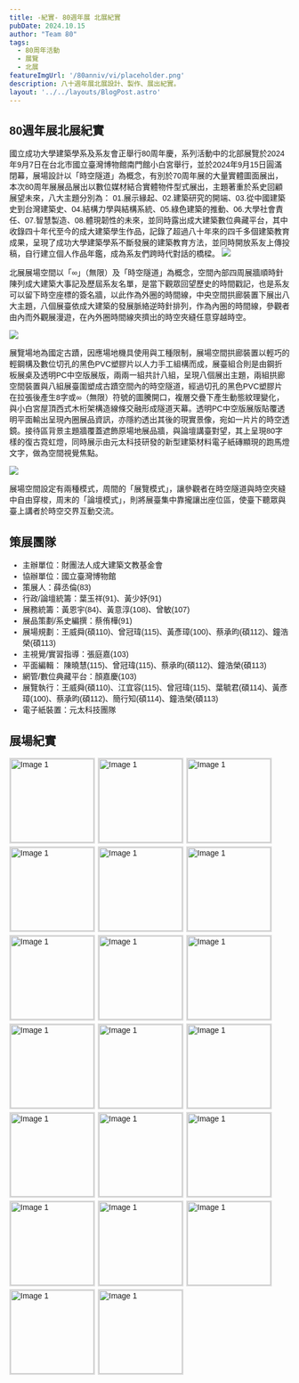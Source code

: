 ```yaml
---
title: -紀實- 80週年展 北展紀實
pubDate: 2024.10.15
author: "Team 80"
tags:
  - 80周年活動
  - 展覽
  - 北展
featureImgUrl: '/80anniv/vi/placeholder.png'
description: 八十週年展北展設計、製作、展出紀實。
layout: '../../layouts/BlogPost.astro'
---
```


## 80週年展北展紀實

國立成功大學建築學系及系友會正舉行80周年慶，系列活動中的北部展覽於2024年9月7日在台北市國立臺灣博物館南門館小白宮舉行，並於2024年9月15日圓滿閉幕，展場設計以「時空隧道」為概念，有別於70周年展的大量實體圖面展出，本次80周年展展品展出以數位媒材結合實體物件型式展出，主題著重於系史回顧展望未來，八大主題分別為： 01.展示緣起、02.建築研究的開端、03.從中國建築史到台灣建築史、04.結構力學與結構系統、05.綠色建築的推動、06.大學社會責任、07.智慧製造、08.體現韌性的未來，並同時露出成大建築數位典藏平台，其中收錄四十年代至今的成大建築學生作品，記錄了超過八十年來的四千多個建築教育成果，呈現了成功大學建築學系不斷發展的建築教育方法，並同時開放系友上傳投稿，自行建立個人作品年鑑，成為系友們跨時代對話的橋樑。
![](/80anniv/docs/north-exhib/graphic/展場剖面圖AA_.jpg)

北展展場空間以「∞」（無限）及「時空隧道」為概念，空間內部四周展牆順時針陳列成大建築大事記及歷屆系友名單，是當下觀眾回望歷史的時間戳記，也是系友可以留下時空座標的簽名牆，以此作為外圈的時間線，中央空間拱廊裝置下展出八大主題，八個展臺依成大建築的發展脈絡逆時針排列，作為內圈的時間線，參觀者由內而外觀展漫遊，在內外圈時間線夾擠出的時空夾縫任意穿越時空。

![](/80anniv/docs/north-exhib/graphic/展場平面圖.jpg)

展覽場地為國定古蹟，因應場地機具使用與工種限制，展場空間拱廊裝置以輕巧的輕鋼構及數位切孔的黑色PVC塑膠片以人力手工組構而成，展臺組合則是由鋼折板展桌及透明PC中空版展版，兩兩一組共計八組，呈現八個展出主題，兩組拱廊空間裝置與八組展臺圍塑成古蹟空間內的時空隧道，經過切孔的黑色PVC塑膠片在拉張後產生8字或∞（無限）符號的圖騰開口，複層交疊下產生動態紋理變化，與小白宮屋頂西式木桁架構造線條交融形成隧道天幕。透明PC中空版展版貼覆透明平面輸出呈現內圈展品資訊，亦隱約透出其後的現實景像，宛如一片片的時空透鏡。接待區背景主題牆覆蓋遮飾原場地展品牆，與論壇講臺對望，其上呈現80字樣的復古霓虹燈，同時展示由元太科技研發的新型建築材料電子紙磚顯現的跑馬燈文字，做為空間視覺焦點。

![](/80anniv/docs/north-exhib/graphic/展場爆炸圖.jpg)

展場空間設定有兩種模式，周間的「展覽模式」，讓參觀者在時空隧道與時空夾縫中自由穿梭，周末的「論壇模式」，則將展臺集中靠攏讓出座位區，使臺下聽眾與臺上講者於時空交界互動交流。

## 策展團隊
- 主辦單位：財團法人成大建築文教基金會
- 協辦單位：國立臺灣博物館
- 策展人：薛丞倫(83)
- 行政/論壇統籌：葉玉祥(91)&shy;、黃少妤(91)&shy;
- 展務統籌：黃恩宇(84)&shy;、黃意淳(108)&shy;、曾敏(107)&shy;
- 展品策劃/系史編撰：蔡侑樺(91)&shy;
- 展場規劃：王威舜(碩110&shy;)、曾冠瑋(115)&shy;、黃彥璋(100)&shy;、蔡承昀(碩112)&shy;、鐘浩榮(碩113)&shy;
- 主視覺/實習指導：張庭嘉(103)&shy;
- 平面編輯： 陳曉慧(115)&shy;、曾冠瑋(115)&shy;、蔡承昀(碩112)&shy;、鐘浩榮(碩113)&shy;
- 網管/數位典藏平台：顏嘉慶(103)&shy;
- 展覽執行：王威舜(碩110)&shy;、江宜容(115)&shy;、曾冠瑋(115)&shy;、葉毓君(碩114)&shy;、黃彥璋(100)&shy;、蔡承昀(碩112)&shy;、簡行知(碩114)&shy;、鐘浩榮(碩113)
- 電子紙裝置：元太科技團隊&shy;

## 展場紀實

<style>
    body {
      font-family: Arial, sans-serif;
    }
    .gallery {
      display: flex;
      flex-wrap: wrap;
      gap: 5px;
    }
    .gallery img {
    width: 150px; /* Set the width of the thumbnail */
    height: 150px; /* Set the height to the same as width to make it square */
    object-fit: cover; /* Crop the image to fit within the square */
    cursor: pointer;
    border: 2px solid #ddd;
    transition: 0.3s;
    }
    .gallery img:hover {
      transform: scale(1.05);
    }
    .modal {
    display: none;
    position: fixed;
    z-index: 100; /* Ensure the modal appears above other elements */
    left: 0;
    top: 0;
    width: 100%;
    height: 100%;
    background-color: rgba(0, 0, 0, 0.9); /* Black background */

    }
    .modal-content {
      margin: 5% auto;
      display: block;
      max-width: 80%;
      max-height: 80%;
    }
    .caption {
      text-align: center;
      color: #fff;
      margin-top: -5px;
    }
    .close {
      position: absolute;
      top: 20px;
      right: 30px;
      color: #fff;
      font-size: 40px;
      font-weight: bold;
      cursor: pointer;
    }
    .close:hover, .close:focus {
      color: #bbb;
      text-decoration: none;
      cursor: pointer;
    }
  </style>

<div class="gallery">
    <img src="/80anniv/docs/north-exhib/photos/[o]-Architect論壇.jpg" alt="Image 1" data-caption="[o]-Architect論壇">
    <img src="/80anniv/docs/north-exhib/photos/「時空隧道」天幕施作-1.jpg" alt="Image 1" data-caption="「時空隧道」天幕施作">
    <img src="/80anniv/docs/north-exhib/photos/「時空隧道」天幕施作-2.jpg" alt="Image 1" data-caption="「時空隧道」天幕施作">
    <img src="/80anniv/docs/north-exhib/photos/「時空隧道」天幕施作-3.jpg" alt="Image 1" data-caption="「時空隧道」天幕施作">
    <img src="/80anniv/docs/north-exhib/photos/佈展團隊(左起-葉毓君,簡行知,江宜容,黃彥璋,鐘浩榮,蔡承昀,曾冠瑋,王威舜).jpg" alt="Image 1" data-caption="佈展團隊(左起-葉毓君,簡行知,江宜容,黃彥璋,鐘浩榮,蔡承昀,曾冠瑋,王威舜)">
    <img src="/80anniv/docs/north-exhib/photos/北展展場「展場模式」-1.jpg" alt="Image 1" data-caption="北展展場「展場模式」">
    <img src="/80anniv/docs/north-exhib/photos/北展展場「展場模式」-2.jpg" alt="Image 1" data-caption="北展展場「展場模式」">
    <img src="/80anniv/docs/north-exhib/photos/北展展場「展場模式」-3.jpg" alt="Image 1" data-caption="北展展場「展場模式」">
    <img src="/80anniv/docs/north-exhib/photos/北展展場「展場模式」-4.jpg" alt="Image 1" data-caption="北展展場「展場模式」">
    <img src="/80anniv/docs/north-exhib/photos/北展展場「展場模式」-5.jpg" alt="Image 1" data-caption="北展展場「展場模式」">
    <img src="/80anniv/docs/north-exhib/photos/北展展場「展場模式」-6.jpg" alt="Image 1" data-caption="北展展場「展場模式」">
    <img src="/80anniv/docs/north-exhib/photos/北展展場「展場模式」-7.jpg" alt="Image 1" data-caption="北展展場「展場模式」">
    <img src="/80anniv/docs/north-exhib/photos/北展展場「展場模式」-8.jpg" alt="Image 1" data-caption="北展展場「展場模式」">
    <img src="/80anniv/docs/north-exhib/photos/北展展場「論壇模式」.jpg" alt="Image 1" data-caption="北展展場「論壇模式」">
    <img src="/80anniv/docs/north-exhib/photos/北展接待區.jpg" alt="Image 1" data-caption="北展接待區">
    <img src="/80anniv/docs/north-exhib/photos/圖騰開口光影變化.jpg" alt="Image 1" data-caption="圖騰開口光影變化">
    <img src="/80anniv/docs/north-exhib/photos/天幕與構架線條複層交疊下產生動態紋理變化.jpg" alt="Image 1" data-caption="天幕與構架線條複層交疊下產生動態紋理變化">
    <img src="/80anniv/docs/north-exhib/photos/複層的隧道天幕單元.jpg" alt="Image 1" data-caption="複層的隧道天幕單元">
    <img src="/80anniv/docs/north-exhib/photos/隧道天幕細部-1.jpg" alt="Image 1" data-caption="隧道天幕細部">
    <img src="/80anniv/docs/north-exhib/photos/隧道天幕細部-2.jpg" alt="Image 1" data-caption="隧道天幕細部">
</div>

<div id="myModal" class="modal">
  <span class="close">&times;</span>
  <img class="modal-content" id="modalImage">
  <div class="caption" id="modalCaption"></div>
</div>

<script>
  // Get the modal, images, and modal elements
  const modal = document.getElementById("myModal");
  const modalImg = document.getElementById("modalImage");
  const captionText = document.getElementById("modalCaption");
  const images = document.querySelectorAll(".gallery img");

  // Make sure the modal stays hidden initially
  modal.style.display = "none";
  
  images.forEach(image => {
    image.onclick = function() {
      modal.style.display = "block";
      modalImg.src = this.src;
      captionText.innerHTML = this.dataset.caption;
    };
  });

  // Close the modal when clicking the close button
  const closeBtn = document.querySelector(".close");
  closeBtn.onclick = function() {
    modal.style.display = "none";
  };

  // Close the modal when clicking anywhere outside the image
  modal.onclick = function(event) {
    if (event.target === modal) {
      modal.style.display = "none";
    }
  };
</script>